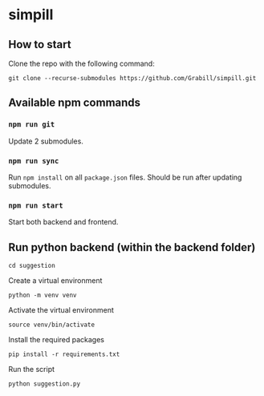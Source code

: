 # simpill
## How to start
Clone the repo with the following command:
```
git clone --recurse-submodules https://github.com/Grabill/simpill.git
```
## Available npm commands
### `npm run git`
Update 2 submodules.
### `npm run sync`
Run `npm install` on all `package.json` files. Should be run after updating submodules.
### `npm run start`
Start both backend and frontend.

## Run python backend (within the backend folder)
```
cd suggestion
```
Create a virtual environment
```
python -m venv venv
```
Activate the virtual environment
```
source venv/bin/activate
```
Install the required packages
```
pip install -r requirements.txt
```
Run the script
```
python suggestion.py
```
